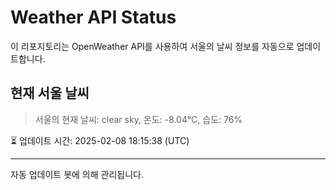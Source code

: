 
# Weather API Status

이 리포지토리는 OpenWeather API를 사용하여 서울의 날씨 정보를 자동으로 업데이트합니다.

## 현재 서울 날씨
> 서울의 현재 날씨: clear sky, 온도: -8.04°C, 습도: 76%

⏳ 업데이트 시간: 2025-02-08 18:15:38 (UTC)

---
자동 업데이트 봇에 의해 관리됩니다.
